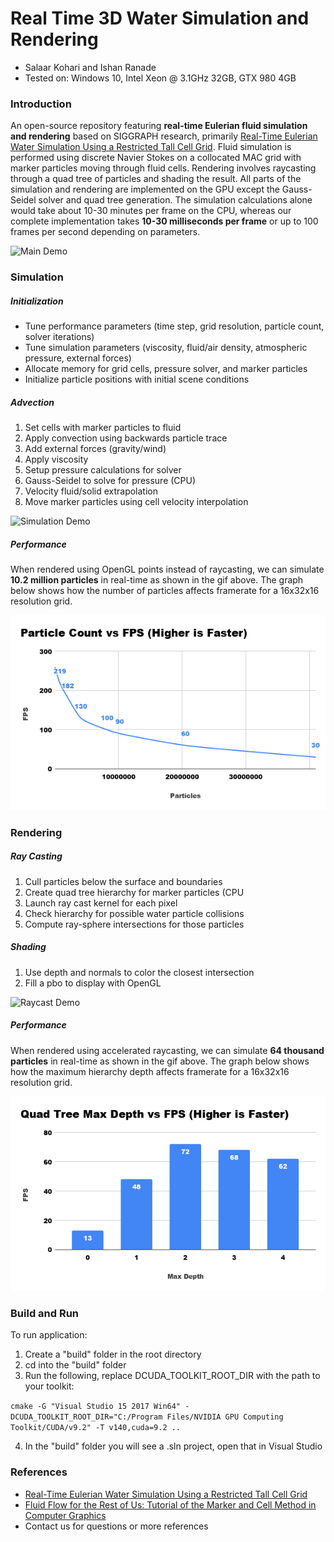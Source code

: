 Real Time 3D Water Simulation and Rendering
=========================

* Salaar Kohari and Ishan Ranade
* Tested on: Windows 10, Intel Xeon @ 3.1GHz 32GB, GTX 980 4GB

### Introduction

An open-source repository featuring **real-time Eulerian fluid simulation and rendering** based on SIGGRAPH research, primarily [Real-Time Eulerian Water Simulation Using a Restricted Tall Cell Grid](http://matthias-mueller-fischer.ch/publications/tallCells.pdf). Fluid simulation is performed using discrete Navier Stokes on a collocated MAC grid with marker particles moving through fluid cells. Rendering involves raycasting through a quad tree of particles and shading the result. All parts of the simulation and rendering are implemented on the GPU except the Gauss-Seidel solver and quad tree generation. The simulation calculations alone would take about 10-30 minutes per frame on the CPU, whereas our complete implementation takes **10-30 milliseconds per frame** or up to 100 frames per second depending on parameters.

![Main Demo](img/raycast.gif)

### Simulation

##### Initialization

- Tune performance parameters (time step, grid resolution, particle count, solver iterations)
- Tune simulation parameters (viscosity, fluid/air density, atmospheric pressure, external forces)
- Allocate memory for grid cells, pressure solver, and marker particles
- Initialize particle positions with initial scene conditions

##### Advection

1. Set cells with marker particles to fluid
2. Apply convection using backwards particle trace
3. Add external forces (gravity/wind)
4. Apply viscosity
5. Setup pressure calculations for solver
6. Gauss-Seidel to solve for pressure (CPU)
7. Velocity fluid/solid extrapolation
8. Move marker particles using cell velocity interpolation

![Simulation Demo](img/simulation.gif)

##### Performance

When rendered using OpenGL points instead of raycasting, we can simulate **10.2 million particles** in real-time as shown in the gif above. The graph below shows how the number of particles affects framerate for a 16x32x16 resolution grid.

![Simulation Performance](img/simperformance.png)

### Rendering

##### Ray Casting

1. Cull particles below the surface and boundaries
2. Create quad tree hierarchy for marker particles (CPU
3. Launch ray cast kernel for each pixel
4. Check hierarchy for possible water particle collisions
5. Compute ray-sphere intersections for those particles

##### Shading

1. Use depth and normals to color the closest intersection
2. Fill a pbo to display with OpenGL

![Raycast Demo](img/raycast2.gif)

##### Performance

When rendered using accelerated raycasting, we can simulate **64 thousand particles** in real-time as shown in the gif above. The graph below shows how the maximum hierarchy depth affects framerate for a 16x32x16 resolution grid.

![Ray Cast Performance](img/rayperformance.png)

### Build and Run

To run application:

1) Create a "build" folder in the root directory
2) cd into the "build" folder
3) Run the following, replace DCUDA_TOOLKIT_ROOT_DIR with the path to your toolkit:

`cmake -G "Visual Studio 15 2017 Win64" -DCUDA_TOOLKIT_ROOT_DIR="C:/Program Files/NVIDIA GPU Computing Toolkit/CUDA/v9.2" -T v140,cuda=9.2 ..`

4) In the "build" folder you will see a .sln project, open that in Visual Studio

### References

- [Real-Time Eulerian Water Simulation Using a Restricted Tall Cell Grid](http://matthias-mueller-fischer.ch/publications/tallCells.pdf)
- [Fluid Flow for the Rest of Us: Tutorial of the Marker and Cell Method in
Computer Graphics](https://pdfs.semanticscholar.org/9d47/1060d6c48308abcc98dbed850a39dbfea683.pdf)
- Contact us for questions or more references
